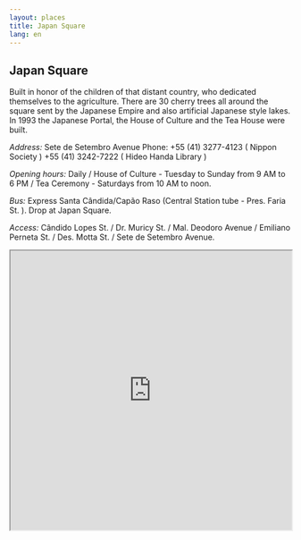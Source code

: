 ```yaml
---
layout: places
title: Japan Square
lang: en
---
```


## Japan Square 
 
Built in honor of the children of that distant country, who dedicated themselves to the agriculture. There are 30 cherry trees all around the square sent by the Japanese Empire and also artificial Japanese style lakes. In 1993 the Japanese Portal, the House of Culture and the Tea House were built.

*Address:*
Sete de Setembro Avenue
Phone: +55 (41) 3277-4123 ( Nippon Society ) +55 (41) 3242-7222 ( Hideo Handa Library )

*Opening hours:* 
Daily / House of Culture - Tuesday to Sunday from 9 AM to  6 PM  / Tea Ceremony - Saturdays from  10 AM to noon.

 
*Bus:*
Express  Santa Cândida/Capão Raso (Central Station tube - Pres. Faria St. ). Drop at Japan Square.

*Access:* 
Cândido Lopes St. / Dr. Muricy St. / Mal. Deodoro Avenue / Emiliano Perneta St. / Des. Motta St. / Sete de Setembro Avenue.

<iframe style="width:100%; height:500px;" src="https://a.tiles.mapbox.com/v4/nolram.iml890p7/attribution,zoompan,zoomwheel,geocoder,share.html?access_token=pk.eyJ1Ijoibm9scmFtIiwiYSI6ImxwQndGSTQifQ.CiUt2RoqzvarItHA-wtPag"></iframe>
